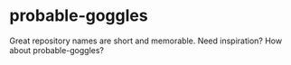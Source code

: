 # probable-goggles
Great repository names are short and memorable. Need inspiration? How about probable-goggles?
